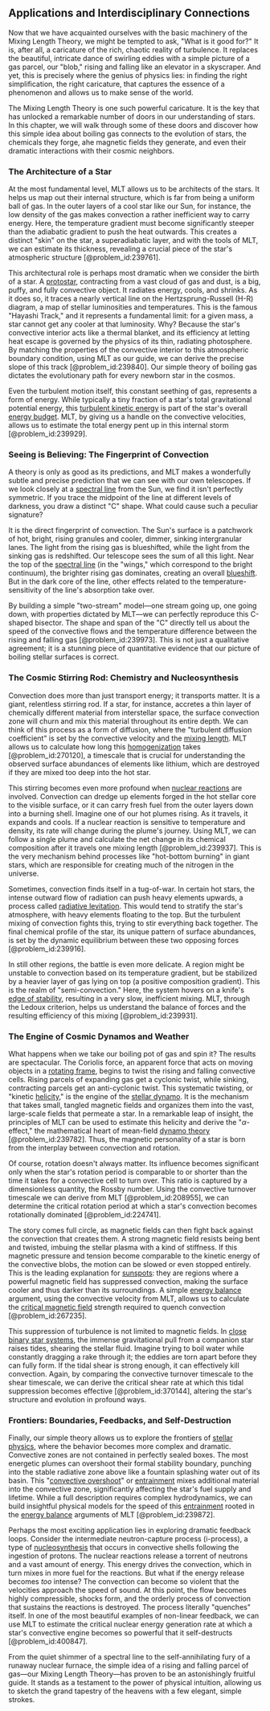 ## Applications and Interdisciplinary Connections

Now that we have acquainted ourselves with the basic machinery of the Mixing Length Theory, we might be tempted to ask, "What is it good for?" It is, after all, a caricature of the rich, chaotic reality of turbulence. It replaces the beautiful, intricate dance of swirling eddies with a simple picture of a gas parcel, our "blob," rising and falling like an elevator in a skyscraper. And yet, this is precisely where the genius of physics lies: in finding the right simplification, the right caricature, that captures the essence of a phenomenon and allows us to make sense of the world.

The Mixing Length Theory is one such powerful caricature. It is the key that has unlocked a remarkable number of doors in our understanding of stars. In this chapter, we will walk through some of these doors and discover how this simple idea about boiling gas connects to the evolution of stars, the chemicals they forge, ahe magnetic fields they generate, and even their dramatic interactions with their cosmic neighbors.

### The Architecture of a Star

At the most fundamental level, MLT allows us to be architects of the stars. It helps us map out their internal structure, which is far from being a uniform ball of gas. In the outer layers of a cool star like our Sun, for instance, the low density of the gas makes convection a rather inefficient way to carry energy. Here, the temperature gradient must become significantly steeper than the adiabatic gradient to push the heat outwards. This creates a distinct "skin" on the star, a superadiabatic layer, and with the tools of MLT, we can estimate its thickness, revealing a crucial piece of the star's atmospheric structure [@problem_id:239761].

This architectural role is perhaps most dramatic when we consider the birth of a star. A [protostar](@article_id:158966), contracting from a vast cloud of gas and dust, is a big, puffy, and fully convective object. It radiates energy, cools, and shrinks. As it does so, it traces a nearly vertical line on the Hertzsprung-Russell (H-R) diagram, a map of stellar luminosities and temperatures. This is the famous "Hayashi Track," and it represents a fundamental limit: for a given mass, a star cannot get any cooler at that luminosity. Why? Because the star's convective interior acts like a thermal blanket, and its efficiency at letting heat escape is governed by the physics of its thin, radiating photosphere. By matching the properties of the convective interior to this atmospheric boundary condition, using MLT as our guide, we can derive the precise slope of this track [@problem_id:239840]. Our simple theory of boiling gas dictates the evolutionary path for every newborn star in the cosmos.

Even the turbulent motion itself, this constant seething of gas, represents a form of energy. While typically a tiny fraction of a star's total gravitational potential energy, this [turbulent kinetic energy](@article_id:262218) is part of the star's overall [energy budget](@article_id:200533). MLT, by giving us a handle on the convective velocities, allows us to estimate the total energy pent up in this internal storm [@problem_id:239929].

### Seeing is Believing: The Fingerprint of Convection

A theory is only as good as its predictions, and MLT makes a wonderfully subtle and precise prediction that we can see with our own telescopes. If we look closely at a [spectral line](@article_id:192914) from the Sun, we find it isn't perfectly symmetric. If you trace the midpoint of the line at different levels of darkness, you draw a distinct "C" shape. What could cause such a peculiar signature?

It is the direct fingerprint of convection. The Sun's surface is a patchwork of hot, bright, rising granules and cooler, dimmer, sinking intergranular lanes. The light from the rising gas is blueshifted, while the light from the sinking gas is redshifted. Our telescope sees the sum of all this light. Near the top of the [spectral line](@article_id:192914) (in the "wings," which correspond to the bright continuum), the brighter rising gas dominates, creating an overall [blueshift](@article_id:273920). But in the dark core of the line, other effects related to the temperature-sensitivity of the line's absorption take over.

By building a simple "two-stream" model—one stream going up, one going down, with properties dictated by MLT—we can perfectly reproduce this C-shaped bisector. The shape and span of the "C" directly tell us about the speed of the convective flows and the temperature difference between the rising and falling gas [@problem_id:239973]. This is not just a qualitative agreement; it is a stunning piece of quantitative evidence that our picture of boiling stellar surfaces is correct.

### The Cosmic Stirring Rod: Chemistry and Nucleosynthesis

Convection does more than just transport energy; it transports matter. It is a giant, relentless stirring rod. If a star, for instance, accretes a thin layer of chemically different material from interstellar space, the surface convection zone will churn and mix this material throughout its entire depth. We can think of this process as a form of diffusion, where the "turbulent diffusion coefficient" is set by the convective velocity and the [mixing length](@article_id:199474). MLT allows us to calculate how long this [homogenization](@article_id:152682) takes [@problem_id:270120], a timescale that is crucial for understanding the observed surface abundances of elements like lithium, which are destroyed if they are mixed too deep into the hot star.

This stirring becomes even more profound when [nuclear reactions](@article_id:158947) are involved. Convection can dredge up elements forged in the hot stellar core to the visible surface, or it can carry fresh fuel from the outer layers down into a burning shell. Imagine one of our hot plumes rising. As it travels, it expands and cools. If a nuclear reaction is sensitive to temperature and density, its rate will change during the plume's journey. Using MLT, we can follow a single plume and calculate the net change in its chemical composition after it travels one mixing length [@problem_id:239937]. This is the very mechanism behind processes like "hot-bottom burning" in giant stars, which are responsible for creating much of the nitrogen in the universe.

Sometimes, convection finds itself in a tug-of-war. In certain hot stars, the intense outward flow of radiation can push heavy elements upwards, a process called [radiative levitation](@article_id:161158). This would tend to stratify the star's atmosphere, with heavy elements floating to the top. But the turbulent mixing of convection fights this, trying to stir everything back together. The final chemical profile of the star, its unique pattern of surface abundances, is set by the dynamic equilibrium between these two opposing forces [@problem_id:239916].

In still other regions, the battle is even more delicate. A region might be unstable to convection based on its temperature gradient, but be stabilized by a heavier layer of gas lying on top (a positive composition gradient). This is the realm of "semi-convection." Here, the system hovers on a knife's [edge of stability](@article_id:634079), resulting in a very slow, inefficient mixing. MLT, through the Ledoux criterion, helps us understand the balance of forces and the resulting efficiency of this mixing [@problem_id:239931].

### The Engine of Cosmic Dynamos and Weather

What happens when we take our boiling pot of gas and spin it? The results are spectacular. The Coriolis force, an apparent force that acts on moving objects in a [rotating frame](@article_id:155143), begins to twist the rising and falling convective cells. Rising parcels of expanding gas get a cyclonic twist, while sinking, contracting parcels get an anti-cyclonic twist. This systematic twisting, or "kinetic [helicity](@article_id:157139)," is the engine of the [stellar dynamo](@article_id:157527). It is the mechanism that takes small, tangled magnetic fields and organizes them into the vast, large-scale fields that permeate a star. In a remarkable leap of insight, the principles of MLT can be used to estimate this helicity and derive the "$\alpha$-effect," the mathematical heart of mean-field [dynamo theory](@article_id:264558) [@problem_id:239782]. Thus, the magnetic personality of a star is born from the interplay between convection and rotation.

Of course, rotation doesn't always matter. Its influence becomes significant only when the star's rotation period is comparable to or shorter than the time it takes for a convective cell to turn over. This ratio is captured by a dimensionless quantity, the Rossby number. Using the convective turnover timescale we can derive from MLT [@problem_id:208955], we can determine the critical rotation period at which a star's convection becomes rotationally dominated [@problem_id:224741].

The story comes full circle, as magnetic fields can then fight back against the convection that creates them. A strong magnetic field resists being bent and twisted, imbuing the stellar plasma with a kind of stiffness. If this magnetic pressure and tension become comparable to the kinetic energy of the convective blobs, the motion can be slowed or even stopped entirely. This is the leading explanation for [sunspots](@article_id:190532): they are regions where a powerful magnetic field has suppressed convection, making the surface cooler and thus darker than its surroundings. A simple [energy balance](@article_id:150337) argument, using the convective velocity from MLT, allows us to calculate the [critical magnetic field](@article_id:144994) strength required to quench convection [@problem_id:267235].

This suppression of turbulence is not limited to magnetic fields. In [close binary star systems](@article_id:160837), the immense gravitational pull from a companion star raises tides, shearing the stellar fluid. Imagine trying to boil water while constantly dragging a rake through it; the eddies are torn apart before they can fully form. If the tidal shear is strong enough, it can effectively kill convection. Again, by comparing the convective turnover timescale to the shear timescale, we can derive the critical shear rate at which this tidal suppression becomes effective [@problem_id:370144], altering the star's structure and evolution in profound ways.

### Frontiers: Boundaries, Feedbacks, and Self-Destruction

Finally, our simple theory allows us to explore the frontiers of [stellar physics](@article_id:189531), where the behavior becomes more complex and dramatic. Convective zones are not contained in perfectly sealed boxes. The most energetic plumes can overshoot their formal stability boundary, punching into the stable radiative zone above like a fountain splashing water out of its basin. This "[convective overshoot](@article_id:161538)" or [entrainment](@article_id:274993) mixes additional material into the convective zone, significantly affecting the star's fuel supply and lifetime. While a full description requires complex hydrodynamics, we can build insightful physical models for the speed of this [entrainment](@article_id:274993) rooted in the [energy balance](@article_id:150337) arguments of MLT [@problem_id:239872].

Perhaps the most exciting application lies in exploring dramatic feedback loops. Consider the intermediate neutron-capture process (i-process), a type of [nucleosynthesis](@article_id:161093) that occurs in convective shells following the ingestion of protons. The nuclear reactions release a torrent of neutrons and a vast amount of energy. This energy drives the convection, which in turn mixes in more fuel for the reactions. But what if the energy release becomes *too* intense? The convection can become so violent that the velocities approach the speed of sound. At this point, the flow becomes highly compressible, shocks form, and the orderly process of convection that sustains the reactions is destroyed. The process literally "quenches" itself. In one of the most beautiful examples of non-linear feedback, we can use MLT to estimate the critical nuclear energy generation rate at which a star's convective engine becomes so powerful that it self-destructs [@problem_id:400847].

From the quiet shimmer of a spectral line to the self-annihilating fury of a runaway nuclear furnace, the simple idea of a rising and falling parcel of gas—our Mixing Length Theory—has proven to be an astonishingly fruitful guide. It stands as a testament to the power of physical intuition, allowing us to sketch the grand tapestry of the heavens with a few elegant, simple strokes.